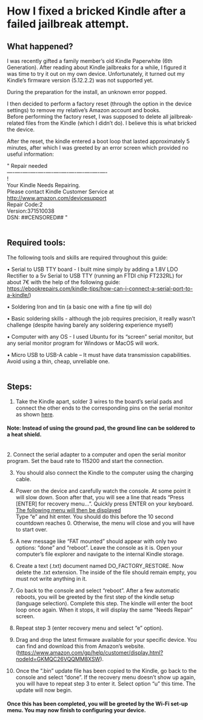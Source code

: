 # How I fixed a bricked Kindle after a failed jailbreak attempt.

## What happened?
I was recently gifted a family member’s old Kindle Paperwhite (6th Generation).
After reading about Kindle jailbreaks for a while, I figured it was time to try it out on my own device. Unfortunately, it turned out my Kindle’s firmware version (5.12.2.2) was not supported yet. <br>

During the preparation for the install, an unknown error popped.<br>

I then decided to perform a factory reset (through the option in the device settings) to remove my relative’s Amazon account and books.<br>
Before performing the factory reset, I was supposed to delete all jailbreak-related files from the Kindle (which I didn’t do). I believe this is what bricked the device.<br>

After the reset, the kindle entered a boot loop that lasted approximately 5 minutes, after which I was greeted by an error screen which provided no useful information:<br>

" Repair needed<br>
—-—-—-—-—-—-—-—-—-—-—-—-—-<br>
!<br>
Your Kindle Needs Repairing.<br>
Please contact Kindle Customer Service at http://www.amazon.com/devicesupport<br>
Repair Code:2<br>
Version:371510038<br>
DSN: ##CENSORED## "<br>
<br>
## Required tools:
The following tools and skills are required throughout this guide:<br>

•	Serial to USB TTY board - I built mine simply by adding a 1.8V LDO Rectifier to a 5v Serial to USB TTY (running an FTDI chip FT232RL) for about 7€ with the help of the following guide: https://ebookrepairs.com/kindle-tips/how-can-i-connect-a-serial-port-to-a-kindle/)<br>

•	Soldering Iron and tin (a basic one with a fine tip will do)<br>

•	Basic soldering skills - although the job requires precision, it really wasn’t challenge (despite having barely any soldering experience myself)<br>

•	Computer with any OS - I used Ubuntu for its “screen” serial monitor, but any serial monitor program for Windows or MacOS will work.<br>

•	Micro USB to USB-A cable – It must have data transmission capabilities. Avoid using a thin, cheap, unreliable one.<br>
<br>
## Steps: 

1.	Take the Kindle apart, solder 3 wires to the board’s serial pads and connect the other ends to the corresponding pins on the serial monitor as shown [here](https://raw.githubusercontent.com/OhShoot01/Unbrick-Kindle/main/soldered_connections.png).
#### Note: Instead of using the ground pad, the ground line can be soldered to a heat shield.
 <br>
2.	Connect the serial adapter to a computer and open the serial monitor program. Set the baud rate to 115200 and start the connection. 

3.	You should also connect the Kindle to the computer using the charging cable.

4.	Power on the device and carefully watch the console. At some point it will slow down. Soon after that, you will see a line that reads “Press [ENTER] for recovery menu…”. Quickly press ENTER on your keyboard. [The following menu will then be displayed](https://raw.githubusercontent.com/OhShoot01/Unbrick-Kindle/main/serial_menu.png)<br>
    Type “e” and hit enter. You should do this before the 10 second countdown reaches 0. Otherwise, the menu will close and you will have to start over.

6.	A new message like “FAT mounted” should appear with only two options: “done” and “reboot”. Leave the console as it is. 
Open your computer’s file explorer and navigate to the internal Kindle storage.

7.	Create a text (.txt) document named DO_FACTORY_RESTORE. Now delete the .txt extension.
The inside of the file should remain empty, you must not write anything in it.

8.	Go back to the console and select “reboot”. After a few automatic reboots, you will be greeted by the first step of the kindle setup (language selection). Complete this step. 
The kindle will enter the boot loop once again. When it stops, it will display the same “Needs Repair” screen.

9.	Repeat step 3 (enter recovery menu and select “e” option).

10.	Drag and drop the latest firmware available for your specific device. 
You can find and download this from Amazon’s website. (https://www.amazon.com/gp/help/customer/display.html?nodeId=GKMQC26VQQMM8XSW).

11.	Once the “.bin” update file has been copied to the Kindle, go back to the console and select “done”.
If the recovery menu doesn’t show up again, you will have to repeat step 3 to enter it.
Select option “u” this time. The update will now begin.

   

#### Once this has been completed, you will be greeted by the Wi-Fi set-up menu. You may now finish to configuring your device. 

